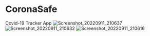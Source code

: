 # CoronaSafe
Covid-19 Tracker App
![Screenshot_20220911_210637](https://user-images.githubusercontent.com/49112969/189536895-51417113-aad4-46af-8b79-b75a7890a1d8.jpg)
![Screenshot_20220911_210632](https://user-images.githubusercontent.com/49112969/189536905-e732f66c-2a2e-4f81-aef0-1e38ddad1057.jpg)
![Screenshot_20220911_210616](https://user-images.githubusercontent.com/49112969/189536910-6de4347d-1cfb-43b9-acb2-c4375953b76d.jpg)

